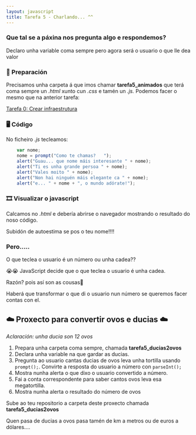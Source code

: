 ```yaml
---
layout: javascript
title: Tarefa 5 - Charlando... ^^
---
```

### Que tal se a páxina nos pregunta algo e respondemos?

Declaro unha variable coma sempre pero agora será o usuario o que lle dea valor

### 🧺 Preparación

Precisamos unha carpeta á que imos chamar **tarefa5_animados** que terá coma sempre un *.html* xunto cun *.css* e tamén un *.js.* Podemos facer o mesmo que na anterior tarefa:

[ Tarefa 0: Crear infraestrutura](../t0)

### 🖥 Código

No ficheiro *.js* tecleamos:

```js
    var nome;
    nome = prompt("Como te chamas?   ");
    alert("Guau... que nome máis interesante " + nome);
    alert("Ti es unha grande persoa " + nome);
    alert("Vales moito " + nome);
    alert("Non hai ninguén máis elegante ca " + nome);
    alert("e... " + nome + ", o mundo adórate!");
```

### 🎞 Visualizar o javascript

Calcamos no *.html* e debería abrirse o navegador mostrando o resultado do noso código.

Subidón de autoestima se pos o teu nome!!!!

### Pero.....

O que teclea o usuario é un número ou unha cadea?? 

😭😭 JavaScript decide que o que teclea o usuario é unha cadea. 

Razón? pois así son as cousas🤷

Haberá que transformar o que di o usuario nun número se queremos facer contas con el.

## ☁️        Proxecto para convertir ovos e ducias        ☁️

*Aclaración: unha ducia son 12 ovos*

1. Prepara unha carpeta coma sempre, chamada **tarefa5_ducias2ovos**
2. Declara unha variable na que gardar as ducias. 
3. Pregunta ao usuario cantas ducias de ovos leva unha tortilla usando `prompt();`. Convirte a resposta do usuario a número con `parseInt();`
4. Mostra nunha alerta o que dixo o usuario convertido a número.
5. Fai a conta correspondente para saber cantos ovos leva esa megatortilla.
6. Mostra nunha alerta o resultado do número de ovos

Sube ao teu repositorio a carpeta deste proxecto chamada **tarefa5_ducias2ovos**

Quen pasa de ducias a ovos pasa tamén de km a metros ou de euros a dólares.... 
